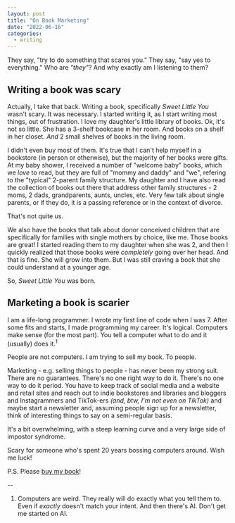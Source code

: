 ```yaml
---
layout: post
title: "On Book Marketing"
date: "2022-06-16"
categories:
  - writing
---
```


They say, "try to do something that scares you." They say, "say yes to everything." Who are _"they"_? And why exactly am I listening to them?

## Writing a book was scary

Actually, I take that back. Writing a book, specifically _Sweet Little You_ wasn't scary. It was necessary. I started writing it, as I start writing most things, out of frustration. I love my daughter's little library of books. Ok, it's not so little. She has a 3-shelf bookcase in her room. And books on a shelf in her closet. _And_ 2 small shelves of books in the living room. 

I didn't even buy most of them. It's true that I can't help myself in a bookstore (in person or otherwise), but the majority of her books were gifts. At my baby shower, I received a number of "welcome baby" books, which we _love_ to read, but they are full of "mommy and daddy" and "we", refering to the "typical" 2-parent family structure. My daughter and I have also read the collection of books out there that address other family structures - 2 moms, 2 dads, grandparents, aunts, uncles, etc. Very few talk about single parents, or if they do, it is a passing reference or in the context of divorce.

That's not quite us.

We also have the books that talk about donor conceived children that are specifically for families with single mothers by choice, like me. Those books are great! I started reading them to my daughter when she was 2, and then I quickly realized that those books were _completely_ going over her head. And that is fine. She will grow into them. But I was still craving a book that she could understand at a younger age.

So, _Sweet Little You_ was born.

## Marketing a book is scarier

I am a life-long programmer. I wrote my first line of code when I was 7. After some fits and starts, I made programming my career. It's logical. Computers make sense (for the most part). You tell a computer what to do and it (usually) does it.<sup>1</sup>

People are not computers. I am trying to sell my book. To people. 

Marketing - e.g. selling things to people - has never been my strong suit. There are no guarantees. There's no one right way to do it. There's no one way to do it period. You have to keep track of social media and a website and retail sites and reach out to indie bookstores and libraries and bloggers and Instagrammers and TikTok-ers _(and, btw, I'm not even on TikTok)_ and maybe start a newsletter and, assuming people sign up for a newsletter, think of interesting things to say on a semi-regular basis.

It's a bit overwhelming, with a steep learning curve and a very large side of impostor syndrome.

Scary for someone who's spent 20 years bossing computers around. Wish me luck!

P.S. Please [buy my book](/book)!

--

1. Computers are weird. They really will do exactly what you tell them to. Even if _exactly_ doesn't match your intent. And then there's AI. Don't get me started on AI.
